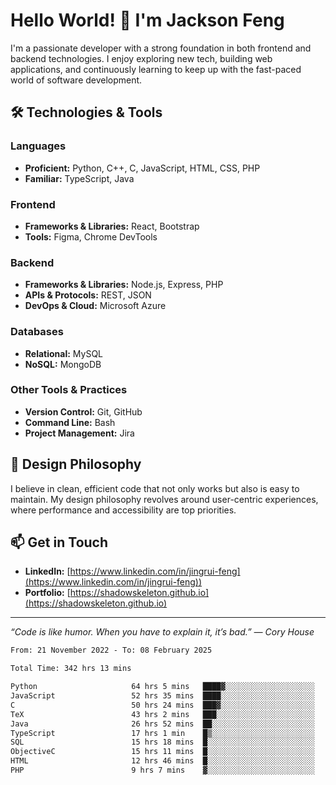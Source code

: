 # Hello World! 👋 I'm Jackson Feng

I'm a passionate developer with a strong foundation in both frontend and backend technologies. I enjoy exploring new tech, building web applications, and continuously learning to keep up with the fast-paced world of software development.

## 🛠 Technologies & Tools

### Languages
- **Proficient:** Python, C++, C, JavaScript, HTML, CSS, PHP
- **Familiar:** TypeScript, Java

### Frontend
- **Frameworks & Libraries:** React, Bootstrap
- **Tools:** Figma, Chrome DevTools

### Backend
- **Frameworks & Libraries:** Node.js, Express, PHP
- **APIs & Protocols:** REST, JSON
- **DevOps & Cloud:** Microsoft Azure

### Databases
- **Relational:** MySQL
- **NoSQL:** MongoDB

### Other Tools & Practices
- **Version Control:** Git, GitHub
- **Command Line:** Bash
- **Project Management:** Jira


## 🎨 Design Philosophy

I believe in clean, efficient code that not only works but also is easy to maintain. My design philosophy revolves around user-centric experiences, where performance and accessibility are top priorities.

## 📫 Get in Touch

- **LinkedIn:** [https://www.linkedin.com/in/jingrui-feng](https://www.linkedin.com/in/jingrui-feng))
- **Portfolio:** [https://shadowskeleton.github.io](https://shadowskeleton.github.io)

---

*“Code is like humor. When you have to explain it, it’s bad.” — Cory House*



<!--START_SECTION:waka-->

```txt
From: 21 November 2022 - To: 08 February 2025

Total Time: 342 hrs 13 mins

Python                     64 hrs 5 mins   ████▓░░░░░░░░░░░░░░░░░░░░   18.73 %
JavaScript                 52 hrs 35 mins  ████░░░░░░░░░░░░░░░░░░░░░   15.37 %
C                          50 hrs 24 mins  ███▓░░░░░░░░░░░░░░░░░░░░░   14.73 %
TeX                        43 hrs 2 mins   ███░░░░░░░░░░░░░░░░░░░░░░   12.58 %
Java                       26 hrs 52 mins  ██░░░░░░░░░░░░░░░░░░░░░░░   07.85 %
TypeScript                 17 hrs 1 min    █▒░░░░░░░░░░░░░░░░░░░░░░░   04.97 %
SQL                        15 hrs 18 mins  █░░░░░░░░░░░░░░░░░░░░░░░░   04.47 %
ObjectiveC                 15 hrs 11 mins  █░░░░░░░░░░░░░░░░░░░░░░░░   04.44 %
HTML                       12 hrs 46 mins  █░░░░░░░░░░░░░░░░░░░░░░░░   03.73 %
PHP                        9 hrs 7 mins    ▓░░░░░░░░░░░░░░░░░░░░░░░░   02.67 %
```

<!--END_SECTION:waka-->


